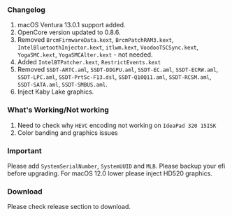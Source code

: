 
### Changelog
 1. macOS Ventura 13.0.1 support added.
 2. OpenCore version updated to 0.8.6.
 3. Removed `BrcmFirmwareData.kext`, `BrcmPatchRAM3.kext`, `IntelBluetoothInjector.kext`, `itlwm.kext`, `VoodooTSCSync.kext`, `YogaSMC.kext`, `YogaSMCAlter.kext` - not needed.
 4. Added `IntelBTPatcher.kext`, `RestrictEvents.kext`
 5. Removed `SSDT-ARTC.aml`, `SSDT-DDGPU.aml`, `SSDT-EC.aml`, `SSDT-ECRW.aml`, `SSDT-LPC.aml`, `SSDT-PrtSc-F13.dsl`, `SSDT-Q10Q11.aml`, `SSDT-RCSM.aml`, `SSDT-SATA.aml`, `SSDT-SMBUS.aml`.
 6. Inject Kaby Lake graphics.  


### What's Working/Not working
 1. Need to check why `HEVC` encoding not working on `IdeaPad 320 15ISK`
 2. Color banding and graphics issues 


### Important
Please add `SystemSerialNumber`, `SystemUUID` and `MLB`.
Please backup your efi before upgrading.
For macOS 12.0 lower please inject HD520 graphics.


### Download
Please check release section to download.

